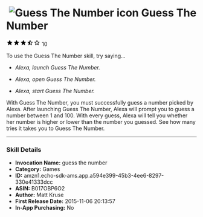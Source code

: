 # &nbsp;<img src="https://github.com/dale3h/alexa-skills-list/raw/master/skills/guess-the-number/B017OBP6O2/app_icon" alt="Guess The Number icon" width="36"> Guess The Number
![3.3 stars](../../../images/ic_star_black_18dp_1x.png)![3.3 stars](../../../images/ic_star_black_18dp_1x.png)![3.3 stars](../../../images/ic_star_black_18dp_1x.png)![3.3 stars](../../../images/ic_star_half_black_18dp_1x.png)![3.3 stars](../../../images/ic_star_border_black_18dp_1x.png) 10

To use the Guess The Number skill, try saying...

* *Alexa, launch Guess The Number.*

* *Alexa, open Guess The Number.*

* *Alexa, start Guess The Number.*

With Guess The Number, you must successfully guess a number picked by Alexa.  After launching Guess The Number, Alexa will prompt you to guess a number between 1 and 100.  With every guess, Alexa will tell you whether her number is higher or lower than the number you guessed.  See how many tries it takes you to Guess The Number.

***

### Skill Details

* **Invocation Name:** guess the number
* **Category:** Games
* **ID:** amzn1.echo-sdk-ams.app.a594e399-45b3-4ee6-8297-330e41333dcc
* **ASIN:** B017OBP6O2
* **Author:** Matt Kruse
* **First Release Date:** 2015-11-06 20:13:57
* **In-App Purchasing:** No
